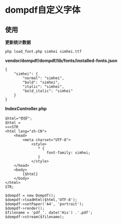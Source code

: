 # dompdf自定义字体


## 使用

**更新统计数据**
```
php load_font.php simhei simhei.ttf
```

**vendor/dompdf/dompdf/lib/fonts/installed-fonts.json**
```
{
    "simhei": {
        "normal": "simhei",
        "bold": "simhei",
        "italic": "simhei",
        "bold_italic": "simhei"
    }
}
```


**IndexController.php**
```
$html="你好";
$html =
<<<STR
<html lang="zh-CN">
    <head>
        <meta charset="UTF-8">        
            <style>               
               * {
                   font-family: simhei;                    
               }              
            </style>
    </head>
    <body>
        {$html}
    </body>
</html>
STR;

$dompdf = new Dompdf();
$dompdf->loadHtml($html,'UTF-8');    
$dompdf->setPaper('A4', 'portrait');    
$dompdf->render();    
$filename = 'pdf_'. date('His') .'.pdf';
$dompdf->stream($filename);
```